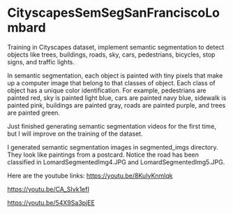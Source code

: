 # CityscapesSemSegSanFranciscoLombard
Training in Cityscapes dataset, implement semantic segmentation to detect objects like trees, buildings, roads, sky, cars, pedestrians, bicycles, stop signs, and traffic lights. 

In semantic segmentation, each object is painted with tiny pixels that make up a computer image that belong to that classes of object. Each class of object has a unique color identification. For example, pedestrians are painted red, sky is painted light blue, cars are painted navy blue, sidewalk is painted pink, buildings are painted gray, roads are painted purple, and trees are painted green.

Just finished generating semantic segmentation videos for the first time, but I will improve on the training of the dataset.

I generated semantic segmentation images in segmented_imgs directory.  They look like paintings from a postcard.
Notice the road has been classified in LomardSegmentedImg4.JPG and LomardSegmentedImg5.JPG.

Here are the youtube links:
https://youtu.be/8KuIyKnmlqk

https://youtu.be/CA_SIvk1efI

https://youtu.be/54X9Sa3pjEE
